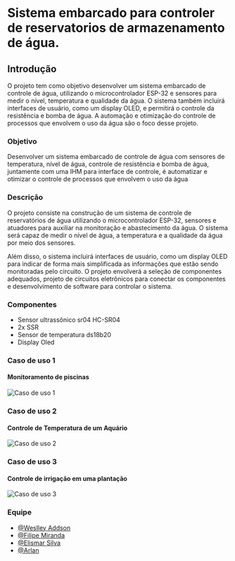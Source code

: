 
# Sistema embarcado para controler de reservatorios de armazenamento de água.

## Introdução

O projeto tem como objetivo desenvolver um sistema embarcado de controle de água, utilizando o microcontrolador ESP-32 e sensores para medir o nível, temperatura e qualidade da água. O sistema também incluirá interfaces de usuário, como um display OLED, e permitirá o controle da resistência e bomba de água. A automação e otimização do controle de processos que envolvem o uso da água são o foco desse projeto.


### Objetivo

Desenvolver um sistema embarcado de controle de água com sensores de temperatura, nível de água, controle de resistência e bomba de água, juntamente com uma IHM para interface de controle, é automatizar e otimizar o controle de processos que envolvem o uso da água

### Descrição

O projeto consiste na construção de um sistema de controle de reservatórios de água utilizando o microcontrolador ESP-32, sensores e atuadores para auxiliar na monitoração e abastecimento da água. O sistema será capaz de medir o nível de água, a temperatura e a qualidade da água por meio dos sensores.

Além disso, o sistema incluirá interfaces de usuário, como um display OLED para indicar de forma mais simplificada as informações que estão sendo monitoradas pelo circuito. O projeto envolverá a seleção de componentes adequados, projeto de circuitos eletrônicos para conectar os componentes e desenvolvimento de software para controlar o sistema.

### Componentes

- Sensor ultrassônico sr04 HC-SR04
- 2x SSR
- Sensor de temperatura ds18b20
- Display Oled


### Caso de uso 1
#### Monitoramento de piscinas
![Caso de uso 1](https://images2.imgbox.com/ea/d4/VaBXzkLp_o.png)


### Caso de uso 2
#### Controle de Temperatura de um Aquário
![Caso de uso 2](https://images2.imgbox.com/55/84/dreuyN8D_o.png)


### Caso de uso 3 
#### Controle de irrigação em uma plantação 
![Caso de uso 3](https://images2.imgbox.com/28/8f/b9JP8CTI_o.png)


### Equipe

- [@Weslley Addson](https://github.com/wesquel/)
- [@Filipe Miranda](https://github.com/FilipeMiranda22/)
- [@Elismar Silva](https://github.com/Elismar13)
- [@Arlan](https://github.com/)

